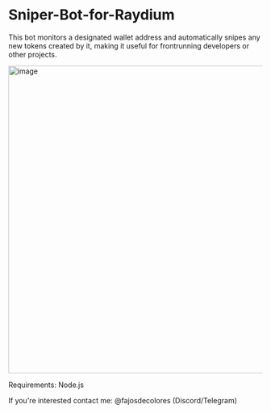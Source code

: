 # Sniper-Bot-for-Raydium
 This bot monitors a designated wallet address and automatically snipes any new tokens created by it, making it useful for frontrunning developers or other projects.

<img width="609" alt="image" src="https://github.com/user-attachments/assets/87990288-bdcb-4836-ba40-3f52b2e950d1">

Requirements: Node.js

If you're interested contact me: @fajosdecolores (Discord/Telegram)
